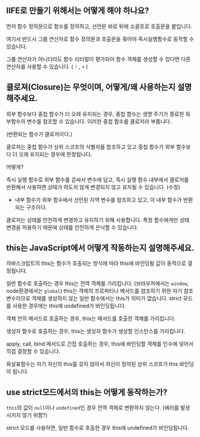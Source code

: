 ## IIFE로 만들기 위해서는 어떻게 해야 하나요?

먼저 함수 정의문으로 함수를 정의하고, 선언문 바로 뒤에 소괄호로 호출문을 붙입니다.

여기서 반드시 그룹 연산자로 함수 정의문과 호출문을 묶어야 즉시실행함수로 동작할 수 있습니다.

그룹 연산자가 아니더라도 함수 리터럴이 평가되어 함수 객체를 생성할 수 있다면 다른 연산자를 사용할 수 있습니다. ( `!` , `+` )

## 클로져(Closure)는 무엇이며, 어떻게/왜 사용하는지 설명해주세요.

외부 함수보다 중첩 함수가 더 오래 유지되는 경우, 중첩 함수는 생명 주기가 종료한 외부함수의 변수를 참조할 수 있습니다. 이러한 중첩 함수를 클로저라 부릅니다.

(반환되는 함수가 클로저이다.)

클로저는 중첩 함수가 상위 스코프의 식별자를 참조하고 있고 중첩 함수가 외부 함수보다 더 오래 유지되는 경우에 한정됩니다.

어떻게?

즉시 실행 함수로 외부 함수를 감싸서 변수에 담고, 즉시 실행 함수 내부에서 클로저를 반환해서 사용하면 상태가 의도치 않게 변경되지 않고 유지될 수 있습니다. (수정)

- 내부 함수가 외부 함수에서 선언된 지역 변수를 참조하고 있고, 이 내부 함수가 반환되는 구조이다.

클로저는 상태를 안전하게 변경하고 유지하기 위해 사용합니다. 특정 함수에게만 상태 변경을 허용하기 때문에 상태를 안전하게 은닉할 수 있습니다.

## this는 JavaScript에서 어떻게 작동하는지 설명해주세요.

자바스크립트의 this는 함수가 호출되는 방식에 따라 this에 바인딩될 값이 동적으로 결정됩니다.

일반 함수로 호출하는 경우 this는 전역 객체를 가리킵니다. (브라우저에서는 `window`, node환경에서는 `global`) this는 객체의 프로퍼티나 메서드를 참조하기 위한 자기 참조 변수이므로 객체를 생성하지 않는 일반 함수에서는 this가 의미가 없습니다. strict 모드를 사용한 경우에는 this에 undefined가 바인딩됩니다.

객체 안의 메서드로 호출하는 경우, this는 메서드를 호출한 객체를 가리킵니다.

생성자 함수로 호출하는 경우, this는 생성자 함수가 생성할 인스턴스를 가리킵니다.

apply, call, bind 메서드로 간접 호출하는 경우, this에 바인딩할 객체를 인수에 넣어서 직접 결정할 수 있습니다.

화살표함수는 자기 자신의 this를 갖지 않아서 자신이 정의된 상위 스코프가 this 바인딩이 됩니다.

## use strict모드에서의 this는 어떻게 동작하는가?

`this`의 값이 `null`이나 `undefined`인 경우 전역 객체로 변환하지 않는다. (에러를 발생시키지 않기 위함?)

strict 모드를 사용하면, 일반 함수로 호출한 경우 this에 undefined가 바인딩됩니다.
